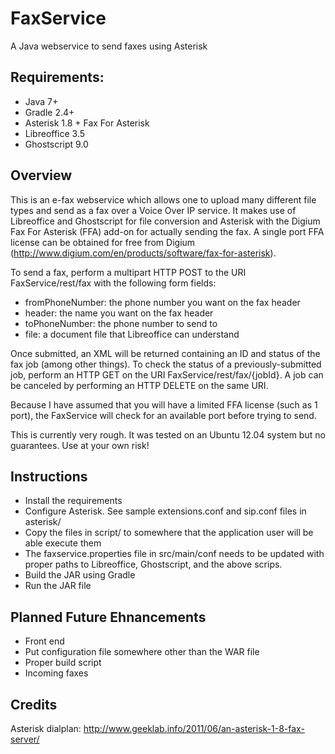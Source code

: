 FaxService
==========

A Java webservice to send faxes using Asterisk


## Requirements:
 -   Java 7+
 -   Gradle 2.4+
 -   Asterisk 1.8 + Fax For Asterisk
 -   Libreoffice 3.5
 -   Ghostscript 9.0


## Overview
This is an e-fax webservice which allows one to upload many different file types and send as a fax over a Voice Over IP service. It makes use of Libreoffice and Ghostscript for file conversion and Asterisk with the Digium Fax For Asterisk (FFA) add-on for actually sending the fax. A single port FFA license can be obtained for free from Digium (http://www.digium.com/en/products/software/fax-for-asterisk).

To send a fax, perform a multipart HTTP POST to the URI FaxService/rest/fax with the following form fields:
 -   fromPhoneNumber: the phone number you want on the fax header
 -   header: the name you want on the fax header
 -   toPhoneNumber: the phone number to send to
 -   file: a document file that Libreoffice can understand

Once submitted, an XML will be returned containing an ID and status of the fax job (among other things). To check the status of a previously-submitted job, perform an HTTP GET on the URI FaxService/rest/fax/{jobId}. A job can be canceled by performing an HTTP DELETE on the same URI.

Because I have assumed that you will have a limited FFA license (such as 1 port), the FaxService will check for an available port before trying to send. 

This is currently very rough. It was tested on an Ubuntu 12.04 system but no guarantees. Use at your own risk!


## Instructions
 -   Install the requirements
 -   Configure Asterisk. See sample extensions.conf and sip.conf files in asterisk/
 -   Copy the files in script/ to somewhere that the application user will be able execute them
 -   The faxservice.properties file in src/main/conf needs to be updated with proper paths to Libreoffice, Ghostscript, and the above scrips.
 -   Build the JAR using Gradle
 -   Run the JAR file


## Planned Future Ehnancements
 -  Front end
 -  Put configuration file somewhere other than the WAR file
 -  Proper build script
 -  Incoming faxes


## Credits
Asterisk dialplan: http://www.geeklab.info/2011/06/an-asterisk-1-8-fax-server/

